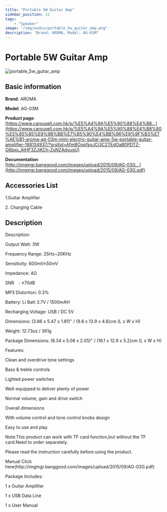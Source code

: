 ```yaml
---
title: "Portable 5W Guitar Amp"
sidebar_position: 22
tags:
    - "Speaker"
image: "/img/audio/portable_5w_guitar_amp.png"
description: "Brand: AROMA, Model: AG-03M"
---
```

# Portable 5W Guitar Amp

![portable_5w_guitar_amp](/img/audio/portable_5w_guitar_amp.png)

## Basic information

**Brand**: AROMA

**Model**: AG-03M

**Product page**: [https://www.carousell.com.hk/p/%E5%A4%9A%E5%90%88%E4%B8...](https://www.carousell.com.hk/p/%E5%A4%9A%E5%90%88%E4%B8%80%E5%85%85%E9%9B%BB%E7%B5%90%E4%BB%96%E9%9F%B3%E7%AE%B1-aroma-ag-03m-mini-electric-guitar-amp-5w-portable-guitar-amplifier-188134937/?srsltid=AfmBOopfsoJCj3C2TEdOaB0PDTZ-O6bxo_AtHF3ZJiKCh-ZsNZAdvugU)

**Documentation**: [http://imgmgr.banggood.com/images/upload/2015/09/AG-03G...](http://imgmgr.banggood.com/images/upload/2015/09/AG-03G.pdf)

## Accessories List

1\.Guitar Amplifier

 2\. Charging Cable

## Description

Description:



Output Watt: 3W

Frequency Range: 25Hz~20KHz

Sensitivity: 600mV±50mV

Impedance: 4Ω

SNR    : ≥70dB

MP3 Distortion: 0\.3%

Battery: Li Batt 3\.7V / 1500mAH

Recharging Voltage: USB / DC 5V

Dimensions: \(3\.86 x 5\.47 x 1\.81\)" / \(9\.8 x 13\.9 x 4\.6\)cm \(L x W x H\)

Weight: 12\.73oz / 361g

Package Dimensions: \(6\.34 x 5\.08 x 2\.05\)" / \(16\.1 x 12\.9 x 5\.2\)cm \(L x W x H\)



Features:



Clean and overdrive tone settings

Bass & treble controls

Lighted power switches

Well\-equipped to deliver plenty of power

Normal volume, gain and drive switch

Overall dimensions

With volume control and tone control knobs design

Easy to use and play



Note:This product can work with TF card function,but without the TF card\.Need to order separately\.

Please read the instruction carefully before using the product\.



Manual Click here\(http://imgmgr\.banggood\.com/images/upload/2015/09/AG\-03G\.pdf\)



Package Includes:



1 x Guitar Amplifier

1 x USB Data Line

1 x User Manual

